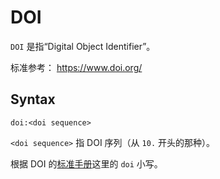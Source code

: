 # DOI

`DOI` 是指“Digital Object Identifier”。

标准参考： <https://www.doi.org/>

## Syntax

```text
doi:<doi sequence>
```

`<doi sequence>` 指 DOI 序列（从 `10.` 开头的那种）。

根据 DOI 的[标准手册](https://www.doi.org/the-identifier/resources/handbook/2_numbering#2.6.1)这里的 `doi` 小写。
